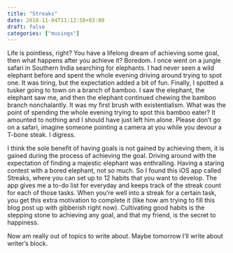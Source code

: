 ```yaml
---
title: "Streaks"
date: 2018-11-04T11:12:58+03:00
draft: false
categories: ["musings"]
---
```


Life is pointless, right? You have a lifelong dream of achieving some goal, then what happens after you achieve it? Boredom. I once went on a jungle safari in Southern India searching for elephants. I had never seen a wild elephant before and spent the whole evening driving around trying to spot one. It was tiring, but the expectation added a bit of fun. Finally, I spotted a tusker going to town on a branch of bamboo. I saw the elephant, the elephant saw me, and then the elephant continued chewing the bamboo branch nonchalantly. It was my first brush with existentialism. What was the point of spending the whole evening trying to spot this bamboo eater? It amounted to nothing and I should have just left him alone. Please don’t go on a safari, imagine someone pointing a camera at you while you devour a T-bone steak. I digress.

I think the sole benefit of having goals is not gained by achieving them, it is gained during the process of achieving the goal. Driving around with the expectation of finding a majestic elephant was enthralling. Having a staring contest with a bored elephant, not so much. So I found this iOS app called Streaks, where you can set up to 12 habits that you want to develop. The app gives me a to-do list for everyday and keeps track of the streak count for each of those tasks. When you’re well into a streak for a certain task, you get this extra motivation to complete it (like how am trying to fill this blog post up with gibberish right now). Cultivating good habits is the stepping stone to achieving any goal, and that my friend, is the secret to happiness.

Now am really out of topics to write about. Maybe tomorrow I’ll write about writer’s block.